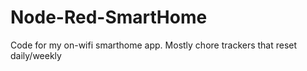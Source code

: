 # Node-Red-SmartHome

Code for my on-wifi smarthome app. Mostly chore trackers that reset daily/weekly
